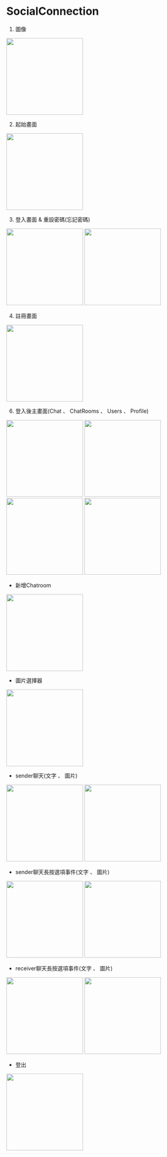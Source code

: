 # SocialConnection
1. 圖像
<img src="/DemoImages/6.png" width="200">


2. 起始畫面
<img src="/DemoImages/1.png" width="200">

3. 登入畫面 & 重設密碼(忘記密碼)

<img src="/DemoImages/3.png" width="200"> <img src="/DemoImages/4.png" width="200">

4. 註冊畫面 
<img src="/DemoImages/2.png" width="200">


6. 登入後主畫面(Chat 、 ChatRooms 、 Users 、 Profile)

<img src="/DemoImages/5.png" width="200"> <img src="/DemoImages/7.png" width="200"> <img src="/DemoImages/8.png" width="200"> <img src="/DemoImages/9.png" width="200">

* 新增Chatroom

<img src="/DemoImages/10.png" width="200">

* 圖片選擇器
<img src="/DemoImages/18.png" width="200">

* sender聊天(文字 、 圖片)

<img src="/DemoImages/11.png" width="200"> <img src="/DemoImages/20.png" width="200">

* sender聊天長按選項事件(文字 、 圖片)


<img src="/DemoImages/22.png" width="200"> <img src="/DemoImages/21.png" width="200">


* receiver聊天長按選項事件(文字 、 圖片)


<img src="/DemoImages/29.png" width="200"> <img src="/DemoImages/30.png" width="200">

* 登出

<img src="/DemoImages/24.png" width="200">
